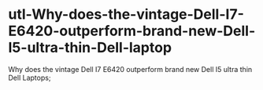 # utl-Why-does-the-vintage-Dell-I7-E6420-outperform-brand-new-Dell-I5-ultra-thin-Dell-laptop
Why does the vintage Dell I7 E6420 outperform brand new Dell I5 ultra thin Dell Laptops;
